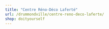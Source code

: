 ```yaml
---
title: "Centre Réno-Déco Laferté"
url: /drummondville/centre-reno-deco-laferte/
shop: doityourself
---
```

